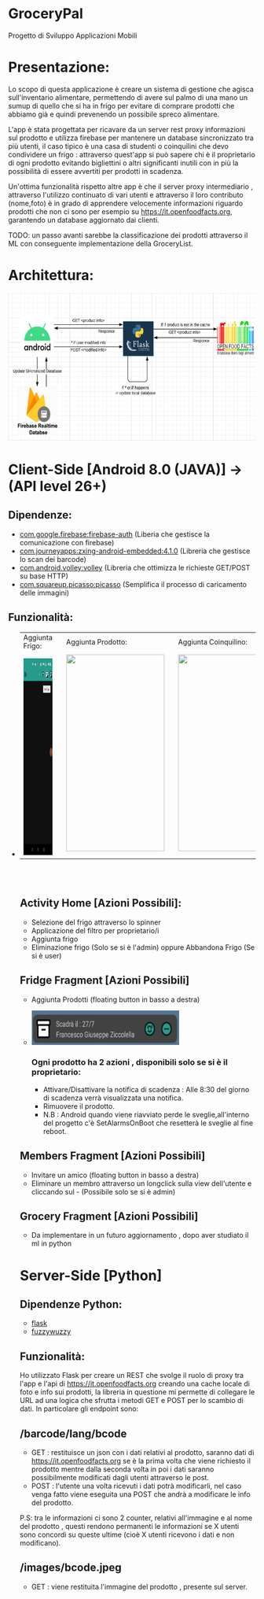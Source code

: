 # GroceryPal
Progetto di Sviluppo Applicazioni Mobili

# Presentazione:
Lo scopo di questa applicazione è creare un sistema di gestione che agisca sull'inventario alimentare, permettendo di avere sul palmo di una mano un sumup di quello che si ha in frigo per evitare di comprare prodotti che abbiamo già e quindi prevenendo un possibile spreco alimentare.

L'app è stata progettata per ricavare da un server rest proxy informazioni sul prodotto e utilizza firebase per mantenere un database sincronizzato tra più utenti, il caso tipico è una casa di studenti o coinquilini che devo condividere un frigo : attraverso quest'app si può sapere chi è il proprietario di ogni prodotto evitando bigliettini o altri significanti inutili con in più la possibilità di essere avvertiti per prodotti in scadenza.

Un'ottima funzionalità rispetto altre app è che il server proxy intermediario , attraverso l'utilizzo continuato di vari utenti e attraverso il loro contributo (nome,foto) è in grado di apprendere velocemente informazioni riguardo prodotti che non ci sono per esempio su https://it.openfoodfacts.org, garantendo un database aggiornato dai clienti.

TODO: un passo avanti sarebbe la classificazione dei prodotti attraverso il ML con conseguente implementazione della GroceryList.

# Architettura:
<img src="https://github.com/Zicco99/ProgettoSAM/blob/master/readme-content/Capture.PNG" width="600" height="300" />


# Client-Side [Android 8.0 (JAVA)] -> (API level 26+)
## Dipendenze:
* [com.google.firebase:firebase-auth](https://firebase.google.com/docs/auth/android/start) (Liberia che gestisce la comunicazione con firebase)
* [com.journeyapps:zxing-android-embedded:4.1.0](https://github.com/journeyapps/zxing-android-embedded) (Libreria che gestisce lo scan dei barcode)
* [com.android.volley:volley](https://github.com/google/volley) (Libreria che ottimizza le richieste GET/POST su base HTTP)
* [com.squareup.picasso:picasso](https://square.github.io/picasso/) (Semplifica il processo di caricamento delle immagini)

## Funzionalità:
* <table>
  <tr>
    <td>
      Aggiunta Frigo: <br> <br>
      <img src="https://github.com/Zicco99/ProgettoSAM/blob/master/readme-content/aggiunta_frigo.gif" width="200" height="400" />
    </td>
    
    <td>
    </td>
  
    <td>
      Aggiunta Prodotto: <br> <br>
      <img src="https://github.com/Zicco99/ProgettoSAM/blob/master/readme-content/aggiunta_prodotto.gif" width="200" height="400" />
    </td>
    
    <td>
    </td>
   
    <td>
      Aggiunta Coinquilino: <br> <br>
      <img src="https://github.com/Zicco99/ProgettoSAM/blob/master/readme-content/aggiunta_coinquilino.gif" width="200" height="400" />
    </td>
  </tr>
</table>
<br><br>

## Activity Home [Azioni Possibili]:
* Selezione del frigo attraverso lo spinner
* Applicazione del filtro per proprietario/i
* Aggiunta frigo
* Eliminazione frigo (Solo se si è l'admin) oppure Abbandona Frigo (Se si è user)

## Fridge Fragment [Azioni Possibili]
* Aggiunta Prodotti (floating button in basso a destra)

* <img src="https://github.com/Zicco99/ProgettoSAM/blob/master/readme-content/a796e97e-c07c-4f63-b9ca-c821f5a5084c.jpg" width="300" height="70"/> <br>
  ### Ogni prodotto ha 2 azioni , disponibili solo se si è il proprietario:
  * Attivare/Disattivare la notifica di scadenza : Alle 8:30 del giorno di scadenza verrà visualizzata una notifica.
  * Rimuovere il prodotto.
  * N.B : Android quando viene riavviato perde le sveglie,all'interno del progetto c'è SetAlarmsOnBoot che resetterà le sveglie al fine reboot.

## Members Fragment [Azioni Possibili]
* Invitare un amico (floating button in basso a destra)
* Eliminare un membro attraverso un longclick sulla view dell'utente e cliccando sul - (Possibile solo se si è admin)

## Grocery Fragment [Azioni Possibili]
  * Da implementare in un futuro aggiornamento , dopo aver studiato il ml in python



# Server-Side [Python]

## Dipendenze Python:
* [flask](https://flask.palletsprojects.com/)
* [fuzzywuzzy](https://github.com/seatgeek/fuzzywuzzy)

## Funzionalità:
Ho utilizzato Flask per creare un REST che svolge il ruolo di proxy tra l'app e l'api di https://it.openfoodfacts.org creando una cache locale di foto e info sui prodotti, la libreria in questione mi permette di collegare le URL ad una logica che sfrutta i metodi GET e POST per lo scambio di dati. In particolare gli endpoint sono:

## /barcode/lang/bcode
  * GET : restituisce un json con i dati relativi al prodotto, saranno dati di https://it.openfoodfacts.org se è la prima volta che viene richiesto
  il prodotto mentre dalla seconda volta in poi i dati saranno possibilmente modificati dagli utenti attraverso le post.
  * POST : l'utente una volta ricevuti i dati potrà modificarli, nel caso venga fatto viene eseguita una POST che andrà a modificare le info del
  prodotto.
  
P.S: tra le informazioni ci sono 2 counter, relativi all'immagine e al nome del prodotto , questi rendono permanenti le informazioni se X utenti sono concordi su queste ultime (cioè X utenti ricevono i dati e non modificano).
 
## /images/bcode.jpeg
 * GET : viene restituita l'immagine del prodotto , presente sul server.
